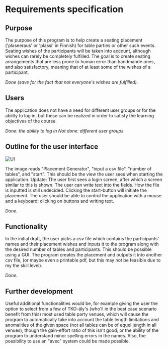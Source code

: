 # Requirements specification 

## Purpose

The purpose of this program is to help create a seating placement ('plaseeraus' or 'plassi' in Finnish) for table parties or other such events. Seating wishes of the participants will be taken into account, although wishes can rarely be completely fulfilled. The goal is to create seating arrangements that are less prone to human error than handmande ones, and also satisfactory, meaning that of at least some of the wishes of a participant.

*Done (save for the fact that not everyone's wishes are fulfilled).*

## Users

The application does not have a need for different user groups or for the ability to log in, but these can be realized in order to satisfy the learning objectives of the course.

*Done: the ability to log in
Not done: different user groups*

## Outline for the user interface

![UI](https://user-images.githubusercontent.com/94612974/160600527-6d642e05-783a-45b2-8eb7-40e4f125eefd.png)

The image reads "Placement Generator", "input a csv file", "number of tables", and "start". This should be the view the user sees when starting the application. Update: The user first sees a login screen, after which a screen similar to this is shown. The user can write text into the fields. How the file is inputted is still undecided. Clicking the start-button will initiate the placement. The user should be able to control the application with a mouse and a keyboard: clicking on buttons and writing text.

*Done.*

## Functionality

In the initial draft, the user picks a csv file which contains the participants' names and their placement wishes and inputs it to the program along with the desired number of tables and participants. This should be possible using a GUI. The program creates the placement and outputs it into another csv file, (or maybe even a printable pdf, but this may not be feasible due to my the skill level). 

_Done._

## Further development

Useful additional functionalities would be, for example giving the user the option to select from a few of TKO-äly's (who'll in the best case scenario benefit from this) most used table party venues, which will cause the program to automatically take into account the table length limitations and anomalities of the given space (not all tables can be of equel length in all venues), though the gain-effort ratio of this isn't good; or the ability of the program to understand minor spelling errors in the names. Also, the possibility to use an "avec" system could be made possible.
